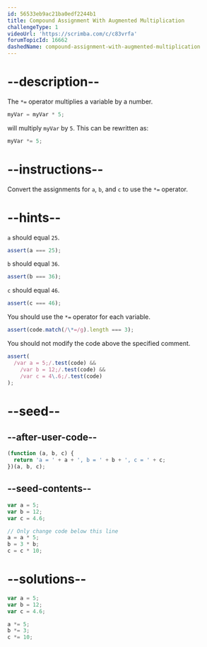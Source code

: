 ```yaml
---
id: 56533eb9ac21ba0edf2244b1
title: Compound Assignment With Augmented Multiplication
challengeType: 1
videoUrl: 'https://scrimba.com/c/c83vrfa'
forumTopicId: 16662
dashedName: compound-assignment-with-augmented-multiplication
---
```


# --description--

The `*=` operator multiplies a variable by a number.

```js
myVar = myVar * 5;
```

will multiply `myVar` by `5`. This can be rewritten as:

```js
myVar *= 5;
```

# --instructions--

Convert the assignments for `a`, `b`, and `c` to use the `*=` operator.

# --hints--

`a` should equal `25`.

```js
assert(a === 25);
```

`b` should equal `36`.

```js
assert(b === 36);
```

`c` should equal `46`.

```js
assert(c === 46);
```

You should use the `*=` operator for each variable.

```js
assert(code.match(/\*=/g).length === 3);
```

You should not modify the code above the specified comment.

```js
assert(
  /var a = 5;/.test(code) &&
    /var b = 12;/.test(code) &&
    /var c = 4\.6;/.test(code)
);
```

# --seed--

## --after-user-code--

```js
(function (a, b, c) {
  return 'a = ' + a + ', b = ' + b + ', c = ' + c;
})(a, b, c);
```

## --seed-contents--

```js
var a = 5;
var b = 12;
var c = 4.6;

// Only change code below this line
a = a * 5;
b = 3 * b;
c = c * 10;
```

# --solutions--

```js
var a = 5;
var b = 12;
var c = 4.6;

a *= 5;
b *= 3;
c *= 10;
```
